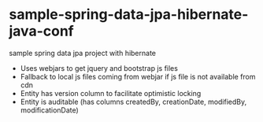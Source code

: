 # sample-spring-data-jpa-hibernate-java-conf
sample spring data jpa project with hibernate

- Uses webjars to get jquery and bootstrap js files
- Fallback to local js files coming from webjar if js file is not available from cdn
- Entity has version column to facilitate optimistic locking
- Entity is auditable (has columns createdBy, creationDate, modifiedBy, modificationDate)
